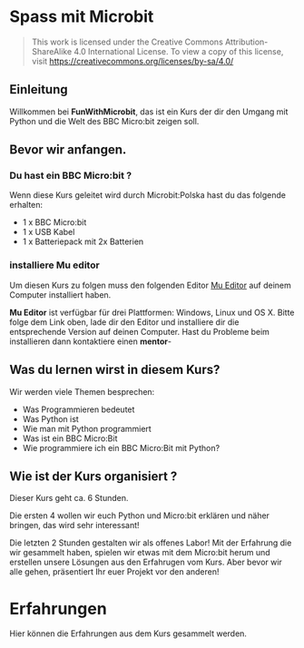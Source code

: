 # Spass mit Microbit

> This work is licensed under the Creative Commons Attribution-ShareAlike 4.0 International License.
> To view a copy of this license, visit https://creativecommons.org/licenses/by-sa/4.0/

## Einleitung

Willkommen bei __FunWithMicrobit__, das ist ein Kurs der dir den Umgang mit Python und die Welt des BBC Micro:bit zeigen soll.


## Bevor wir anfangen.

### Du hast ein BBC Micro:bit ?

Wenn diese Kurs geleitet wird durch Microbit:Polska hast du das folgende erhalten:

- 1 x BBC Micro:bit
- 1 x USB Kabel
- 1 x Batteriepack mit 2x Batterien

### installiere Mu editor

Um diesen Kurs zu folgen muss den folgenden Editor [Mu Editor](https://codewith.mu/ "Mu editor") auf deinem Computer installiert haben.

__Mu Editor__ ist verfügbar für drei Plattformen: Windows, Linux und OS X.
Bitte folge dem Link oben, lade dir den Editor und installiere dir die entsprechende Version auf deinen Computer.
Hast du Probleme beim installieren dann kontaktiere einen __mentor__-

## Was du lernen wirst in diesem Kurs?


Wir werden viele Themen besprechen:

* Was Programmieren bedeutet
* Was Python ist
* Wie man mit Python programmiert
* Was ist ein BBC Micro:Bit
* Wie programmiere ich ein BBC Micro:Bit mit Python?

## Wie ist der Kurs organisiert ?

Dieser Kurs geht ca. 6 Stunden.

Die ersten 4 wollen wir euch Python und Micro:bit erklären und näher bringen, das wird sehr interessant!

Die letzten 2 Stunden gestalten wir als offenes Labor! Mit der Erfahrung die wir gesammelt haben, spielen wir etwas mit dem Micro:bit herum und erstellen unsere Lösungen aus den Erfahrugen vom Kurs.
Aber bevor wir alle gehen, präsentiert Ihr euer Projekt vor den anderen!

# Erfahrungen

Hier können die Erfahrungen aus dem Kurs gesammelt werden.

